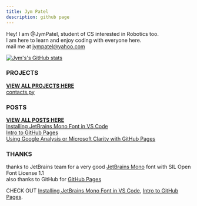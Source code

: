```yaml
---
title: Jym Patel
description: github page
---
```


Hey! I am @JymPatel, student of CS interested in Robotics too.  
I am here to learn and enjoy coding with everyone here.  
mail me at jympatel@yahoo.com

[![Jym's's GitHub stats](https://github-readme-stats.vercel.app/api?username=JymPatel)](https://github.com/JymPatel/github-readme-stats)  

### PROJECTS
[**VIEW ALL PROJECTS HERE**](/data/programs/programs.md)  
[contacts.py](/data/programs/contacts.md)  

### POSTS
[**VIEW ALL POSTS HERE**](/data/posts/posts.md)  
[Installing JetBrains Mono Font in VS Code](/data/posts/Installing-JBMonoText-toVSCode.md)  
[Intro to GitHub Pages](/data/posts/2022-03-06-gitpages.md)  
[Using Google Analysis or Microsoft Clarity with GitHub Pages](/data/posts/gitpage-analysis.md)  

### THANKS
thanks to JetBrains team for a very good [JetBrains Mono](https://www.jetbrains.com/lp/mono/#how-to-install) font with SIL Open Font License 1.1  
also thanks to GitHub for [GitHub Pages](https://pages.github.com/)  
  
CHECK OUT [Installing JetBrains Mono Font in VS Code](/data/posts/Installing-JBMonoText-toVSCode.md), [Intro to GitHub Pages](/data/posts/2022-03-06-gitpages.md).  